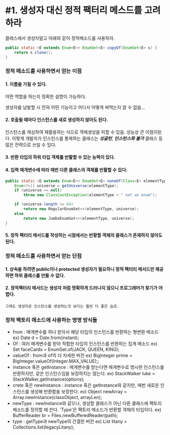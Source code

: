 # #1. 생성자 대신 정적 팩터리 메스드를 고려하라





클래스에서 생성자말고 아래와 같이 정적메소드를 사용하자.

```java
public static <E extends Enum<E>> EnumSet<E> copyOf(EnumSet<E> s) {
	return s.clone();
}
```

### 정적 메소드를 사용하면서 얻는 이점

#### 1. 이름을 가질 수 있다.

어떤 역할을 하는지 정확한 설명이 가능하다.

생성자를 남발할 시 전혀 어떤 기능이고 어디서 어떻게 써먹는지 알 수 없음...

#### 2. 호출될 때마다 인스턴스를 새로 생성하지 않아도 된다.

인스턴스를 캐싱하여 재활용하는 식으로 객체생성을 피할 수 있음. 성능상 큰 이점이된다. 이렇게 개발자가 인스턴스를 통제하는 클래스는 _**싱글턴**_, _**인스턴스화 불가**_ 클래스 등 많은 전략으로 쓰일 수 있다.

#### 3. 반환 타입의 하위 타입 객체를 반활할 수 있는 능력이 있다.

#### 4. 입력 매개변수에 따라 매번 다른 클래스의 객체를 반활할 수 있다.

```java
public static <E extends Enum<E>> EnumSet<E> noneOf(Class<E> elementType) {
	Enum<?>[] universe = getUniverse(elementType);
	if (universe == null)
		throw new ClassCastException(elementType + " not an enum");

	if (universe.length <= 64)
		return new RegularEnumSet<>(elementType, universe);
	else
		return new JumboEnumSet<>(elementType, universe);
}
```

#### 5. 정적 팩터리 메서드를 작성하는 시점에서는 반황할 객체의 클래스가 존재하지 않아도 된다.

### 정적 메소드를 사용하면서 얻는 단점

#### 1. 상속을 하려면 public이나 protected 생성자가 필요하니 정적 팩터리 메서드만 제공하면 하위 클래스를 만들 수 없다.

#### 2. 정적팩터리 메서드는 생성자 처럼 명확하게 드러나지 않으니 프로그래머가 찾기가 어렵다.

```
그래도 생성자로 인스턴스를 생성하는것 보다는 훨씬 더 좋은 습관.
```

### 정적 팩토리 메소드에 사용하는 명명 방식들

* from : 매게변수를 하나 받아서 해당 타입의 인스턴스를 반환하는 형변환 메소드 ex) Date d = Date.from(instant);
* Of : 여러 매게변수를 받아 적합한 타입의 인스턴스를 반환하는 집계 메소드 ex) Set faceCards = EnumSet.of(JACK, QUEEN, KING);
* valueOf : from과 of의 더 자세한 버전 ex) BigInteger prime = BigInteger.valueOf(Integer.MAX\_VALUE);;
* instance 혹은 getInstance : 매게변수를 받는다면 매게변수로 명시한 인스턴스를 반환하지만, 같은 인스턴스임을 보장하지는 않는다. ex) StackWalker luke = StackWalker,getInstance(options);
* crete 혹은 newInstance : instance 혹은 getInstance와 같지만, 매번 새로운 인스턴스를 생성해 반환함을 보장한다. ex) Object newArray = Array.newInstance(classObject, arrayLen);
* newType : newInstance와 같으나, 생성할 클래스가 아닌 다른 클래스에 팩토리 메소드를 정의할 때 쓴다. 'Type'은 팩토리 메소드가 반환할 객체의 타입이다. ex) BufferReader br = Files.newBufferedReader(path);
* type : getType과 newType의 간결한 버전 ex) List litany = Collections.list(legacyLitany);

